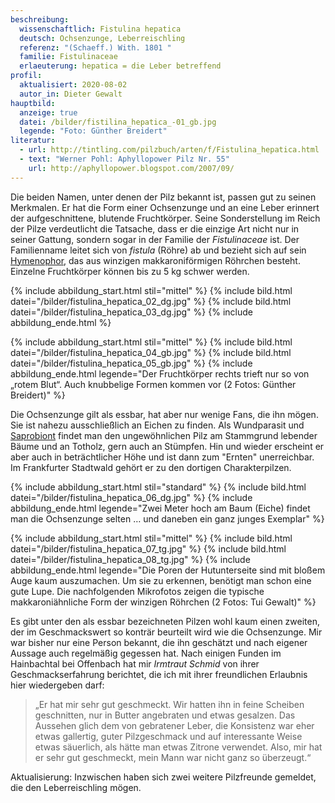 ```yaml
---
beschreibung:
  wissenschaftlich: Fistulina hepatica
  deutsch: Ochsenzunge, Leberreischling
  referenz: "(Schaeff.) With. 1801 "
  familie: Fistulinaceae
  erlaeuterung: hepatica = die Leber betreffend
profil:
  aktualisiert: 2020-08-02
  autor_in: Dieter Gewalt
hauptbild:
  anzeige: true
  datei: /bilder/fistilina_hepatica_-01_gb.jpg
  legende: "Foto: Günther Breidert"
literatur:
  - url: http://tintling.com/pilzbuch/arten/f/Fistulina_hepatica.html
  - text: "Werner Pohl: Aphyllopower Pilz Nr. 55"
    url: http://aphyllopower.blogspot.com/2007/09/
---
```

Die beiden Namen, unter denen der Pilz bekannt ist, passen gut zu seinen Merkmalen. Er hat die Form einer Ochsenzunge und an eine Leber erinnert der aufgeschnittene, blutende Fruchtkörper. Seine Sonderstellung im Reich der Pilze verdeutlicht die Tatsache, dass er die einzige Art nicht nur in seiner Gattung, sondern sogar in der Familie der *Fistulinaceae* ist. Der Familienname leitet sich von *fistula* (Röhre) ab und bezieht sich auf sein [Hymenophor](Hymenophor "Glossar"), das aus winzigen makkaroniförmigen Röhrchen besteht. Einzelne Fruchtkörper können bis zu 5 kg schwer werden.

{% include abbildung_start.html stil="mittel" %}
{% include bild.html datei="/bilder/fistulina_hepatica_02_dg.jpg" %}
{% include bild.html datei="/bilder/fistulina_hepatica_03_dg.jpg" %}
{% include abbildung_ende.html %}

{% include abbildung_start.html stil="mittel" %}
{% include bild.html datei="/bilder/fistulina_hepatica_04_gb.jpg" %}
{% include bild.html datei="/bilder/fistulina_hepatica_05_gb.jpg" %}
{% include abbildung_ende.html legende="Der Fruchtkörper rechts trieft nur so von „rotem Blut“. Auch knubbelige Formen kommen vor  (2 Fotos: Günther Breidert)" %}

Die Ochsenzunge gilt als essbar, hat aber nur wenige Fans, die ihn mögen. Sie ist nahezu ausschließlich an Eichen zu finden. Als Wundparasit und [Saprobiont](saprobiontisch "Glossar") findet man den ungewöhnlichen Pilz am Stammgrund lebender Bäume und an Totholz, gern auch an Stümpfen. Hin und wieder erscheint er aber auch in beträchtlicher Höhe und ist dann zum "Ernten" unerreichbar. Im Frankfurter Stadtwald gehört er zu den dortigen Charakterpilzen.

{% include abbildung_start.html stil="standard" %}
{% include bild.html datei="/bilder/fistulina_hepatica_06_dg.jpg" %}
{% include abbildung_ende.html legende="Zwei Meter hoch am Baum (Eiche) findet man die Ochsenzunge selten … und daneben ein ganz junges Exemplar" %}

{% include abbildung_start.html stil="mittel" %}
{% include bild.html datei="/bilder/fistulina_hepatica_07_tg.jpg" %}
{% include bild.html datei="/bilder/fistulina_hepatica_08_tg.jpg" %}
{% include abbildung_ende.html legende="Die Poren der Hutunterseite sind mit bloßem Auge kaum auszumachen. Um sie zu erkennen, benötigt man schon eine gute Lupe. Die nachfolgenden Mikrofotos zeigen die typische makkaroniähnliche Form der winzigen Röhrchen (2 Fotos: Tui Gewalt)" %}

Es gibt unter den als essbar bezeichneten Pilzen wohl kaum einen zweiten, der im Geschmackswert so konträr beurteilt wird wie die Ochsenzunge. Mir war bisher nur eine Person bekannt, die ihn geschätzt und nach eigener Aussage auch regelmäßig gegessen hat. Nach einigen Funden im Hainbachtal bei Offenbach hat mir *Irmtraut Schmid* von ihrer Geschmackserfahrung berichtet, die ich mit ihrer freundlichen Erlaubnis hier wiedergeben darf:

> „Er hat mir sehr gut geschmeckt. Wir hatten ihn in feine Scheiben geschnitten, nur in Butter angebraten und etwas gesalzen. Das Aussehen glich dem von gebratener Leber, die Konsistenz war eher etwas gallertig, guter Pilzgeschmack und auf interessante Weise etwas säuerlich, als hätte man etwas Zitrone verwendet. Also, mir hat er sehr gut geschmeckt, mein Mann war nicht ganz so überzeugt.“

Aktualisierung: Inzwischen haben sich zwei weitere Pilzfreunde gemeldet, die den Leberreischling mögen.